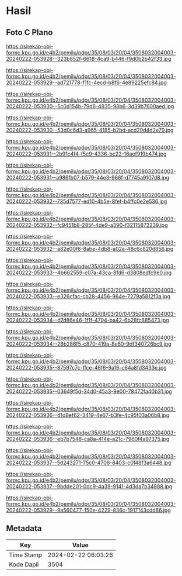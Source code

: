 # Hasil

## Foto C Plano

https://sirekap-obj-formc.kpu.go.id/e4b2/pemilu/pdpr/35/08/03/20/04/3508032004003-20240222-053928--323b852f-6618-4ca9-b446-f9d0b2b42f33.jpg

https://sirekap-obj-formc.kpu.go.id/e4b2/pemilu/pdpr/35/08/03/20/04/3508032004003-20240222-053929--ad721778-f1fc-4ecd-b8f6-4e89225efc84.jpg

https://sirekap-obj-formc.kpu.go.id/e4b2/pemilu/pdpr/35/08/03/20/04/3508032004003-20240222-053930--5c0d154b-79d6-4935-98b6-3d39b7600aed.jpg

https://sirekap-obj-formc.kpu.go.id/e4b2/pemilu/pdpr/35/08/03/20/04/3508032004003-20240222-053930--53d0c6d3-a965-4185-b2bd-acd20d4d2e79.jpg

https://sirekap-obj-formc.kpu.go.id/e4b2/pemilu/pdpr/35/08/03/20/04/3508032004003-20240222-053931--2b91c4f4-f5c9-4336-bc22-16aef919b474.jpg

https://sirekap-obj-formc.kpu.go.id/e4b2/pemilu/pdpr/35/08/03/20/04/3508032004003-20240222-053931--a986fb07-b579-44e3-966f-d7745a9107d8.jpg

https://sirekap-obj-formc.kpu.go.id/e4b2/pemilu/pdpr/35/08/03/20/04/3508032004003-20240222-053932--735d7577-ed10-4b5e-8fef-b4ffc0e2e536.jpg

https://sirekap-obj-formc.kpu.go.id/e4b2/pemilu/pdpr/35/08/03/20/04/3508032004003-20240222-053932--fc9451b8-285f-4de9-a390-f32115872239.jpg

https://sirekap-obj-formc.kpu.go.id/e4b2/pemilu/pdpr/35/08/03/20/04/3508032004003-20240222-053932--a82e00f6-8abe-4db8-a02a-48c6c820d856.jpg

https://sirekap-obj-formc.kpu.go.id/e4b2/pemilu/pdpr/35/08/03/20/04/3508032004003-20240222-053933--4b662559-c07a-43ca-8fd6-d3808edfc9e0.jpg

https://sirekap-obj-formc.kpu.go.id/e4b2/pemilu/pdpr/35/08/03/20/04/3508032004003-20240222-053933--e326cfac-cb28-4456-964e-7279a5812f3a.jpg

https://sirekap-obj-formc.kpu.go.id/e4b2/pemilu/pdpr/35/08/03/20/04/3508032004003-20240222-053934--d7d86e46-1f1f-4794-ba42-6b28fc885473.jpg

https://sirekap-obj-formc.kpu.go.id/e4b2/pemilu/pdpr/35/08/03/20/04/3508032004003-20240222-053934--28b286f5-c870-419a-8e60-9df340726bc9.jpg

https://sirekap-obj-formc.kpu.go.id/e4b2/pemilu/pdpr/35/08/03/20/04/3508032004003-20240222-053935--87597c7c-ffce-46f6-9a16-c64a8fd3433e.jpg

https://sirekap-obj-formc.kpu.go.id/e4b2/pemilu/pdpr/35/08/03/20/04/3508032004003-20240222-053935--03649f5d-34d0-45a3-9e00-78472fa40b31.jpg

https://sirekap-obj-formc.kpu.go.id/e4b2/pemilu/pdpr/35/08/03/20/04/3508032004003-20240222-053936--d1d8ef62-3419-4e67-b3fe-4c95f03a06b8.jpg

https://sirekap-obj-formc.kpu.go.id/e4b2/pemilu/pdpr/35/08/03/20/04/3508032004003-20240222-053936--eb7b7548-ca8a-414e-a21c-7960f4a97375.jpg

https://sirekap-obj-formc.kpu.go.id/e4b2/pemilu/pdpr/35/08/03/20/04/3508032004003-20240222-053937--5d243271-75c0-4706-8403-c0f48f3a6448.jpg

https://sirekap-obj-formc.kpu.go.id/e4b2/pemilu/pdpr/35/08/03/20/04/3508032004003-20240222-053937--9bdde201-0dc9-4a39-9141-4d3da7b34888.jpg

https://sirekap-obj-formc.kpu.go.id/e4b2/pemilu/pdpr/35/08/03/20/04/3508032004003-20240222-053929--9a560477-150e-4229-836c-1917143cdd86.jpg


## Metadata

| Key        | Value               |
| ---------- | ------------------- |
| Time Stamp | 2024-02-22 06:03:26 |
| Kode Dapil | 3504                |



